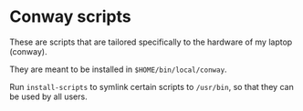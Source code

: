 # Conway scripts

These are scripts that are tailored specifically to the hardware of my laptop (conway).

They are meant to be installed in `$HOME/bin/local/conway`.

Run `install-scripts` to symlink certain scripts to `/usr/bin`, so that they can be used by all users.

